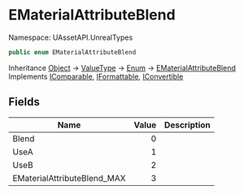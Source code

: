 # EMaterialAttributeBlend

Namespace: UAssetAPI.UnrealTypes

```csharp
public enum EMaterialAttributeBlend
```

Inheritance [Object](https://docs.microsoft.com/en-us/dotnet/api/system.object) → [ValueType](https://docs.microsoft.com/en-us/dotnet/api/system.valuetype) → [Enum](https://docs.microsoft.com/en-us/dotnet/api/system.enum) → [EMaterialAttributeBlend](./uassetapi.unrealtypes.ematerialattributeblend.md)<br>
Implements [IComparable](https://docs.microsoft.com/en-us/dotnet/api/system.icomparable), [IFormattable](https://docs.microsoft.com/en-us/dotnet/api/system.iformattable), [IConvertible](https://docs.microsoft.com/en-us/dotnet/api/system.iconvertible)

## Fields

| Name | Value | Description |
| --- | --: | --- |
| Blend | 0 |  |
| UseA | 1 |  |
| UseB | 2 |  |
| EMaterialAttributeBlend_MAX | 3 |  |
